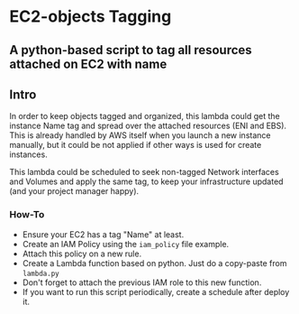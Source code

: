 # EC2-objects Tagging

## A python-based script to tag all resources attached on EC2 with name


## Intro

In order to keep objects tagged and organized, this lambda could get the instance Name tag and spread over the attached resources (ENI and EBS). This is already handled by AWS itself when you launch a new instance manually, but it could be not applied if other ways is used for create instances.

This lambda could be scheduled to seek non-tagged Network interfaces and Volumes and apply the same tag, to keep your infrastructure updated (and your project manager happy).


### How-To

- Ensure your EC2 has a tag "Name" at least.
- Create an IAM Policy using the `iam_policy` file example. 
- Attach this policy on a new rule.
- Create a Lambda function based on python. Just do a copy-paste from `lambda.py`
- Don't forget to attach the previous IAM role to this new function.
- If you want to run this script periodically, create a schedule after deploy it.